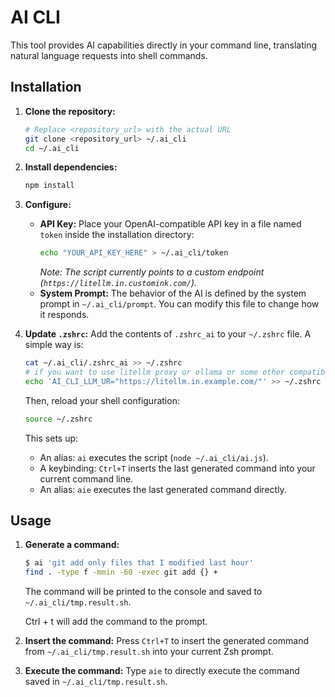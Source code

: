 # AI CLI

This tool provides AI capabilities directly in your command line, translating natural language requests into shell commands.

## Installation

1.  **Clone the repository:**
    ```bash
    # Replace <repository_url> with the actual URL
    git clone <repository_url> ~/.ai_cli 
    cd ~/.ai_cli
    ```

2.  **Install dependencies:**
    ```bash
    npm install
    ```

3.  **Configure:**
    *   **API Key:** Place your OpenAI-compatible API key in a file named `token` inside the installation directory:
        ```bash
        echo "YOUR_API_KEY_HERE" > ~/.ai_cli/token
        ```
        *Note: The script currently points to a custom endpoint (`https://litellm.in.customink.com/`).*
    *   **System Prompt:** The behavior of the AI is defined by the system prompt in `~/.ai_cli/prompt`. You can modify this file to change how it responds.

4.  **Update `.zshrc`:**
    Add the contents of `.zshrc_ai` to your `~/.zshrc` file. A simple way is:
    ```bash
    cat ~/.ai_cli/.zshrc_ai >> ~/.zshrc
    # if you want to use litellm proxy or ollama or some other compatible endpoint
    echo 'AI_CLI_LLM_UR="https://litellm.in.example.com/"' >> ~/.zshrc
    ```
    Then, reload your shell configuration:
    ```bash
    source ~/.zshrc
    ```
    This sets up:
    *   An alias: `ai` executes the script (`node ~/.ai_cli/ai.js`).
    *   A keybinding: `Ctrl+T` inserts the last generated command into your current command line.
    *   An alias: `aie` executes the last generated command directly.

## Usage

1.  **Generate a command:**
    ```bash
    $ ai 'git add only files that I modified last hour'
    find . -type f -mmin -60 -exec git add {} +
    ```
    The command will be printed to the console and saved to `~/.ai_cli/tmp.result.sh`.

    Ctrl + t will add the command to the prompt.

2.  **Insert the command:**
    Press `Ctrl+T` to insert the generated command from `~/.ai_cli/tmp.result.sh` into your current Zsh prompt.

3.  **Execute the command:**
    Type `aie` to directly execute the command saved in `~/.ai_cli/tmp.result.sh`.
